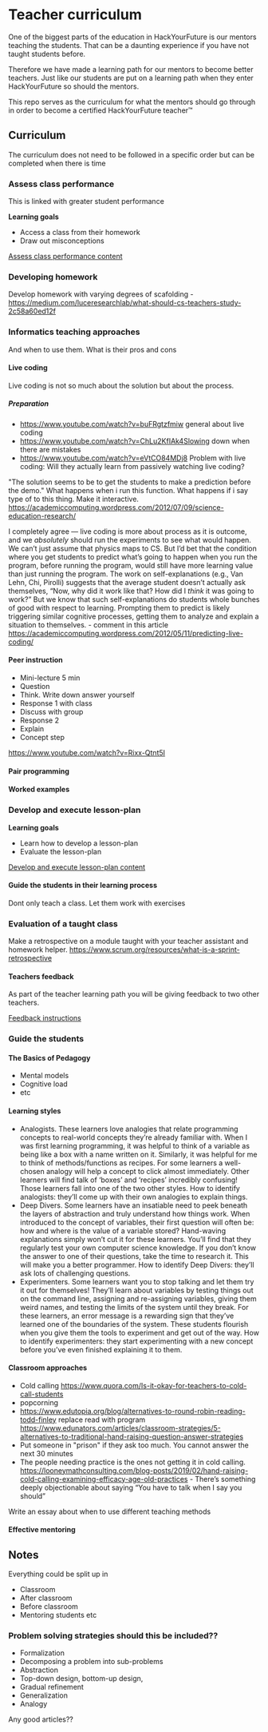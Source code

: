# Teacher curriculum

One of the biggest parts of the education in HackYourFuture is our mentors teaching the students. That can be a daunting experience if you have not taught students before.

Therefore we have made a learning path for our mentors to become better teachers. Just like our students are put on a learning path when they enter HackYourFuture so should the mentors.

This repo serves as the curriculum for what the mentors should go through in order to become a certified HackYourFuture teacher™

## Curriculum

The curriculum does not need to be followed in a specific order but can be completed when there is time
 

### Assess class performance
This is linked with greater student performance

**Learning goals**
- Access a class from their homework
- Draw out misconceptions

[Assess class performance content](modules/assess-class-performance.md)

### Developing homework
Develop homework with varying degrees of scafolding - https://medium.com/luceresearchlab/what-should-cs-teachers-study-2c58a60ed12f


### Informatics teaching approaches

And when to use them. What is their pros and cons

#### Live coding

Live coding is not so much about the solution but about the process. 

##### Preparation
- https://www.youtube.com/watch?v=buFRgtzfmiw general about live coding
- https://www.youtube.com/watch?v=ChLu2KfIAk4Slowing down when there are mistakes
- https://www.youtube.com/watch?v=eVtCO84MDj8 Problem with live coding: Will they actually learn from passively watching live coding? 


"The solution seems to be to get the students to make a prediction before the demo." What happens when i run this function. What happens if i say type of to this thing. Make it interactive. https://academiccomputing.wordpress.com/2012/07/09/science-education-research/

I completely agree — live coding is more about process as it is outcome, and we *absolutely* should run the experiments to see what would happen. We can’t just assume that physics maps to CS. But I’d bet that the condition where you get students to predict what’s going to happen when you run the program, before running the program, would still have more learning value than just running the program. The work on self-explanations (e.g., Van Lehn, Chi, Pirolli) suggests that the average student doesn’t actually ask themselves, “Now, why did it work like that? How did I *think* it was going to work?” But we know that such self-explanations do students whole bunches of good with respect to learning. Prompting them to predict is likely triggering similar cognitive processes, getting them to analyze and explain a situation to themselves. - comment in this article https://academiccomputing.wordpress.com/2012/05/11/predicting-live-coding/


#### Peer instruction
- Mini-lecture 5 min
- Question
- Think. Write down answer yourself
- Response 1 with class
- Discuss with group
- Response 2
- Explain
- Concept step

https://www.youtube.com/watch?v=Rixx-Qtnt5I

#### Pair programming


#### Worked examples


### Develop and execute lesson-plan

**Learning goals**
- Learn how to develop a lesson-plan
- Evaluate the lesson-plan

[Develop and execute lesson-plan content](modules/develop-lesson-plan.md)

#### Guide the students in their learning process

Dont only teach a class. Let them work with exercises


### Evaluation of a taught class
Make a retrospective on a module taught with your teacher assistant and homework helper. https://www.scrum.org/resources/what-is-a-sprint-retrospective

#### Teachers feedback
As part of the teacher learning path you will be giving feedback to two other teachers.

[Feedback instructions](feedback.md)

### Guide the students

#### The Basics of Pedagogy
- Mental models
- Cognitive load
- etc

#### Learning styles
- Analogists. These learners love analogies that relate programming concepts to real-world concepts they’re already familiar with. When I was first learning programming, it was helpful to think of a variable as being like a box with a name written on it. Similarly, it was helpful for me to think of methods/functions as recipes. For some learners a well-chosen analogy will help a concept to click almost immediately. Other learners will find talk of ‘boxes’ and ‘recipes’ incredibly confusing! Those learners fall into one of the two other styles. How to identify analogists: they’ll come up with their own analogies to explain things.
- Deep Divers. Some learners have an insatiable need to peek beneath the layers of abstraction and truly understand how things work. When introduced to the concept of variables, their first question will often be: how and where is the value of a variable stored? Hand-waving explanations simply won’t cut it for these learners. You’ll find that they regularly test your own computer science knowledge. If you don’t know the answer to one of their questions, take the time to research it. This will make you a better programmer. How to identify Deep Divers: they’ll ask lots of challenging questions. 
- Experimenters. Some learners want you to stop talking and let them try it out for themselves! They’ll learn about variables by testing things out on the command line, assigning and re-assigning variables, giving them weird names, and testing the limits of the system until they break. For these learners, an error message is a rewarding sign that they’ve learned one of the boundaries of the system. These students flourish when you give them the tools to experiment and get out of the way. How to identify experimenters: they start experimenting with a new concept before you’ve even finished explaining it to them.

#### Classroom approaches
- Cold calling https://www.quora.com/Is-it-okay-for-teachers-to-cold-call-students
- popcorning
- https://www.edutopia.org/blog/alternatives-to-round-robin-reading-todd-finley replace read with program
https://www.edunators.com/articles/classroom-strategies/5-alternatives-to-traditional-hand-raising-question-answer-strategies
- Put someone in "prison" if they ask too much. You cannot answer the next 30 minutes
- The people needing practice is the ones not getting it in cold calling. https://looneymathconsulting.com/blog-posts/2019/02/hand-raising-cold-calling-examining-efficacy-age-old-practices - There’s something deeply objectionable about saying “You have to talk when I say you should” 

Write an essay about when to use different teaching methods

#### Effective mentoring




## Notes 
Everything could be split up in 
- Classroom
- After classroom
- Before classroom
- Mentoring students etc

### Problem solving strategies should this be included??
- Formalization
- Decomposing a problem into sub-problems
- Abstraction
- Top-down design, bottom-up design, 
- Gradual refinement
- Generalization
- Analogy

Any good articles?? 

